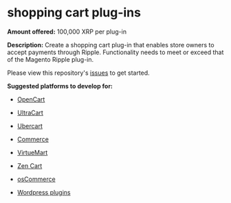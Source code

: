 shopping cart plug-ins
======================
**Amount offered:** 100,000 XRP per plug-in

**Description:** Create a shopping cart plug-in that enables store owners to accept payments through Ripple. Functionality needs to meet or exceed that of the Magento Ripple plug-in.

Please view this repository's [issues](https://github.com/ripplelabsbounties/shopping-cart-plug-ins/issues) to get started.

**Suggested platforms to develop for:**
    
* [OpenCart](http://www.opencart.com/)
    
* [UltraCart](http://www.ultracart.com/)
    
* [Ubercart](http://www.ubercart.org/)
     
* [Commerce](http://www.drupalcommerce.org/)
   
* [VirtueMart](http://virtuemart.net/)
    
* [Zen Cart](http://www.zen-cart.com/)
    
* [osCommerce](http://www.oscommerce.com/)
    
* [Wordpress plugins](http://wordpress.org/)
